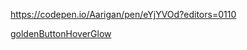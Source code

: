 https://codepen.io/Aarigan/pen/eYjYVOd?editors=0110



[goldenButtonHoverGlow](https://user-images.githubusercontent.com/52601835/208596555-763b9ab6-5859-420f-b050-e6ffdff3b80b.png)
